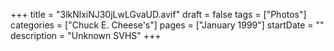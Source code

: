+++
title = "3lkNlxiNJ30jLwLGvaUD.avif"
draft = false
tags = ["Photos"]
categories = ["Chuck E. Cheese's"]
pages = ["January 1999"]
startDate = ""
description = "Unknown SVHS"
+++
